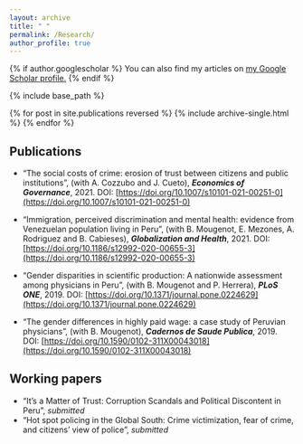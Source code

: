 ```yaml
---
layout: archive
title: " "
permalink: /Research/
author_profile: true
---
```


{% if author.googlescholar %}
  You can also find my articles on <u><a href="{{author.googlescholar}}">my Google Scholar profile</a>.</u>
{% endif %}

{% include base_path %}

{% for post in site.publications reversed %}
  {% include archive-single.html %}
{% endfor %}

Publications
---- 
* “The social costs of crime: erosion of trust between citizens and public institutions”, (with A. Cozzubo and J. Cueto), _**Economics of Governance**_, 2021. DOI: [https://doi.org/10.1007/s10101-021-00251-0](https://doi.org/10.1007/s10101-021-00251-0)

* “Immigration, perceived discrimination and mental health: evidence from Venezuelan population living in Peru”, (with B. Mougenot, E. Mezones, A. Rodriguez and B. Cabieses), _**Globalization and Health**_, 2021. DOI: [https://doi.org/10.1186/s12992-020-00655-3](https://doi.org/10.1186/s12992-020-00655-3)

* “Gender disparities in scientific production: A nationwide assessment among physicians in Peru”, (with B. Mougenot and P. Herrera), _**PLoS ONE**_, 2019. DOI: [https://doi.org/10.1371/journal.pone.0224629](https://doi.org/10.1371/journal.pone.0224629)

* “The gender differences in highly paid wage: a case study of Peruvian physicians”, (with B. Mougenot), _**Cadernos de Saude Publica**_, 2019. DOI: [https://doi.org/10.1590/0102-311X00043018](https://doi.org/10.1590/0102-311X00043018)

Working papers
---- 
* “It’s a Matter of Trust: Corruption Scandals and Political Discontent in Peru”, _*submitted*_
* “Hot spot policing in the Global South: Crime victimization, fear of crime, and citizens’ view of police”, _*submitted*_






